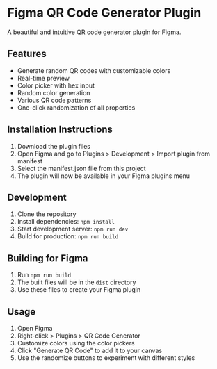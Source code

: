 # Figma QR Code Generator Plugin

A beautiful and intuitive QR code generator plugin for Figma.

## Features
- Generate random QR codes with customizable colors
- Real-time preview
- Color picker with hex input
- Random color generation
- Various QR code patterns
- One-click randomization of all properties

## Installation Instructions

1. Download the plugin files
2. Open Figma and go to Plugins > Development > Import plugin from manifest
3. Select the manifest.json file from this project
4. The plugin will now be available in your Figma plugins menu

## Development

1. Clone the repository
2. Install dependencies: `npm install`
3. Start development server: `npm run dev`
4. Build for production: `npm run build`

## Building for Figma

1. Run `npm run build`
2. The built files will be in the `dist` directory
3. Use these files to create your Figma plugin

## Usage

1. Open Figma
2. Right-click > Plugins > QR Code Generator
3. Customize colors using the color pickers
4. Click "Generate QR Code" to add it to your canvas
5. Use the randomize buttons to experiment with different styles